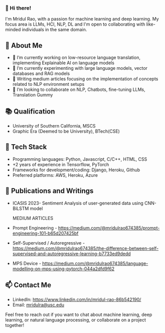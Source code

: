 ### 👋 Hi there! 
I'm Mridul Rao, with a passion for machine learning and deep learning. My focus area is LLMs, HCI, NLP, DL and I'm open to collaborating with like-minded individuals in the same domain. 

## 🧐 About Me
- 🔭 I’m currently working on low-resource language translation, implementing Explainable AI on language models
- 🌱 I’m currently experimenting with large language models, vector databases and RAG models
- 🔖 Writing medium articles focusing on the implementation of concepts related to NLP environment setups 
- 👯 I’m looking to collaborate on NLP, Chatbots, fine-tuning LLMs, Translation Gummy

## 📚 Qualification
- University of Southern California, MSCS
- Graphic Era (Deemed to be University), BTech(CSE)

## 🚀 Tech Stack
- Programming languages: Python, Javascript, C/C++, HTML, CSS
- +2 years of experience in Tensorflow, PyTorch
- Frameworks for development/coding: Django, Heroku, Github
- Preferred platforms: AWS, Heroku, Azure

## 🔖 Publications and Writings
- ICASIS 2023- Sentiment Analysis of user-generated data using CNN-BiLSTM model
  
  MEDIUM ARTICLES
- Prompt Engineering - https://medium.com/@mridulrao674385/prompt-engineering-101-b65d207425bf
- Self-Supervised / Autoregressive - https://medium.com/@mridulrao674385/the-difference-between-self-supervised-and-autoregressive-learning-b7733ed9dedd
- MPS Device - https://medium.com/@mridulrao674385/language-modelling-on-mps-using-pytorch-044a2dfd9f62

## 📫 Contact Me
- LinkedIn: https://www.linkedin.com/in/mridul-rao-86b542190/
- Email: mridulra@usc.edu

Feel free to reach out if you want to chat about machine learning, deep learning, or natural language processing, or collaborate on a project together!
